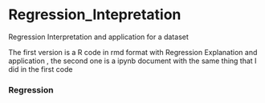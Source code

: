 # Regression_Intepretation
Regression Interpretation and application for a dataset 

The first version is a R code in rmd format with Regression Explanation and application , the second one is a ipynb document with the same thing that I did in the first code

### Regression

